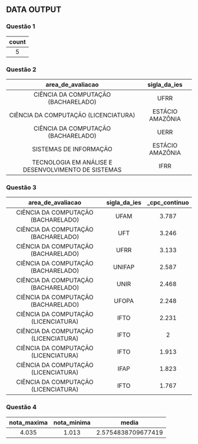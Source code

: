 ## DATA OUTPUT

### Questão 1

| count  |
| :----: |
|    5   |

### Questão 2

| area_de_avaliacao                                     | sigla_da_ies     |
| :---------------------------------------------------: | :--------------: |
| CIÊNCIA DA COMPUTAÇÃO (BACHARELADO)                   | UFRR             |
| CIÊNCIA DA COMPUTAÇÃO (LICENCIATURA)                  | ESTÁCIO AMAZÔNIA |
| CIÊNCIA DA COMPUTAÇÃO (BACHARELADO)                   | UERR             |
| SISTEMAS DE INFORMAÇÃO                                | ESTÁCIO AMAZÔNIA |
| TECNOLOGIA EM ANÁLISE E DESENVOLVIMENTO DE SISTEMAS   | IFRR             |

### Questão 3

|area_de_avaliacao                     | sigla_da_ies | _cpc_continuo |
| :----------------------------------: | :----------: | :-----------: |
| CIÊNCIA DA COMPUTAÇÃO (BACHARELADO)  | UFAM         | 3.787         | 
| CIÊNCIA DA COMPUTAÇÃO (BACHARELADO)  | UFT          | 3.246         | 
| CIÊNCIA DA COMPUTAÇÃO (BACHARELADO)  | UFRR         | 3.133         | 
| CIÊNCIA DA COMPUTAÇÃO (BACHARELADO)  | UNIFAP       | 2.587         | 
| CIÊNCIA DA COMPUTAÇÃO (BACHARELADO)  | UNIR         | 2.468         | 
| CIÊNCIA DA COMPUTAÇÃO (BACHARELADO)  | UFOPA        | 2.248         | 
| CIÊNCIA DA COMPUTAÇÃO (LICENCIATURA) | IFTO         | 2.231         | 
| CIÊNCIA DA COMPUTAÇÃO (LICENCIATURA) | IFTO         | 2             | 
| CIÊNCIA DA COMPUTAÇÃO (LICENCIATURA) | IFTO         | 1.913         | 
| CIÊNCIA DA COMPUTAÇÃO (LICENCIATURA) | IFAP         | 1.823         | 
| CIÊNCIA DA COMPUTAÇÃO (LICENCIATURA) | IFTO         | 1.767         | 

### Questão 4

| nota_maxima | nota_minima | media              |
| :---------: | :---------: | :----------------: |
|4.035	      |  1.013	    | 2.5754838709677419 |
